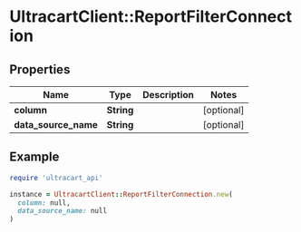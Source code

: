 # UltracartClient::ReportFilterConnection

## Properties

| Name | Type | Description | Notes |
| ---- | ---- | ----------- | ----- |
| **column** | **String** |  | [optional] |
| **data_source_name** | **String** |  | [optional] |

## Example

```ruby
require 'ultracart_api'

instance = UltracartClient::ReportFilterConnection.new(
  column: null,
  data_source_name: null
)
```

